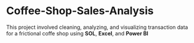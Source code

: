 # Coffee-Shop-Sales-Analysis
This project involved cleaning, analyzing, and visualizing transaction data for a frictional coffe shop using **SOL**, **Excel**, and **Power BI**

